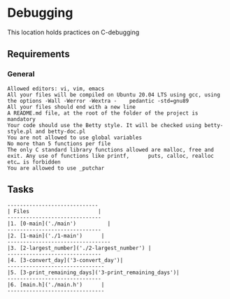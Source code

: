 # Debugging
This location holds practices on C-debugging
## Requirements
### General
	Allowed editors: vi, vim, emacs
	All your files will be compiled on Ubuntu 20.04 LTS using gcc, using the options -Wall -Werror -Wextra -	pedantic -std=gnu89
	All your files should end with a new line
	A README.md file, at the root of the folder of the project is mandatory
	Your code should use the Betty style. It will be checked using betty-style.pl and betty-doc.pl
	You are not allowed to use global variables
	No more than 5 functions per file
	The only C standard library functions allowed are malloc, free and exit. Any use of functions like printf, 		puts, calloc, realloc etc… is forbidden
	You are allowed to use _putchar

## Tasks
    -----------------------------
    | Files                      |
    ------------------------------
    |1. [0-main]('./main')          |
    ------------------------------
    |2. [1-main]('./1-main')      |
    ---------------------------------
    |3. [2-largest_number]('./2-largest_number') |
    ------------------------------
    |4. [3-convert_day]('3-convert_day')|
    -------------------------------
    |5. [3-print_remaining_days]('3-print_remaining_days')|
    ------------------------------
    |6. [main.h]('./main.h')      |
    -------------------------------